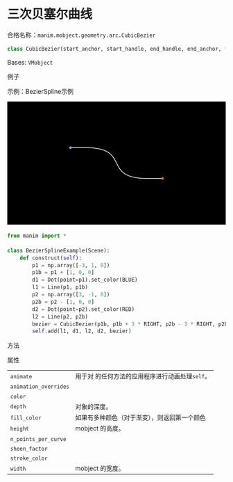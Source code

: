 # 三次贝塞尔曲线

合格名称：`manim.mobject.geometry.arc.CubicBezier`

```py
class CubicBezier(start_anchor, start_handle, end_handle, end_anchor, **kwargs)
```

Bases: `VMobject`

例子

示例：BezierSpline示例

![BezierSplineExample-1.png](../../static/BezierSplineExample-1.png)

```py
from manim import *

class BezierSplineExample(Scene):
    def construct(self):
        p1 = np.array([-3, 1, 0])
        p1b = p1 + [1, 0, 0]
        d1 = Dot(point=p1).set_color(BLUE)
        l1 = Line(p1, p1b)
        p2 = np.array([3, -1, 0])
        p2b = p2 - [1, 0, 0]
        d2 = Dot(point=p2).set_color(RED)
        l2 = Line(p2, p2b)
        bezier = CubicBezier(p1b, p1b + 3 * RIGHT, p2b - 3 * RIGHT, p2b)
        self.add(l1, d1, l2, d2, bezier)
```

方法

  

属性

|||
|-|-|
`animate`|用于对 的任何方法的应用程序进行动画处理`self`。
`animation_overrides`|
`color`|
`depth`|对象的深度。
`fill_color`|如果有多种颜色（对于渐变），则返回第一个颜色
`height`|mobject 的高度。
`n_points_per_curve`|
`sheen_factor`|
`stroke_color`|
`width`|mobject 的宽度。